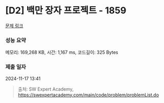 # [D2] 백만 장자 프로젝트 - 1859 

[문제 링크](https://swexpertacademy.com/main/code/problem/problemDetail.do?contestProbId=AV5LrsUaDxcDFAXc) 

### 성능 요약

메모리: 169,268 KB, 시간: 1,167 ms, 코드길이: 325 Bytes

### 제출 일자

2024-11-17 13:41



> 출처: SW Expert Academy, https://swexpertacademy.com/main/code/problem/problemList.do